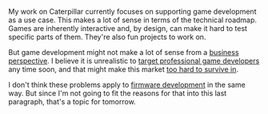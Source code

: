 My work on Caterpillar currently focuses on supporting game development as a use
case. This makes a lot of sense in terms of the technical roadmap. Games are
inherently interactive and, by design, can make it hard to test specific parts
of them. They're also fun projects to work on.

But game development might not make a lot of sense from a
[business perspective](/daily/2024-10-22). I believe it is unrealistic to
[target professional game developers](/daily/2024-10-28) any time soon, and that
might make this market [too hard to survive in](/daily/2024-10-29).

I don't think these problems apply to [firmware development](/daily/2024-10-24)
in the same way. But since I'm not going to fit the reasons for that into this
last paragraph, that's a topic for tomorrow.
